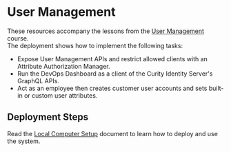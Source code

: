 # User Management

These resources accompany the lessons from the [User Management](https://curity.io/training/user-management) course.\
The deployment shows how to implement the following tasks:

- Expose User Management APIs and restrict allowed clients with an Attribute Authorization Manager.
- Run the DevOps Dashboard as a client of the Curity Identity Server's GraphQL APIs.
- Act as an employee then creates customer user accounts and sets built-in or custom user attributes.

## Deployment Steps

Read the [Local Computer Setup](../SETUP.md) document to learn how to deploy and use the system.
